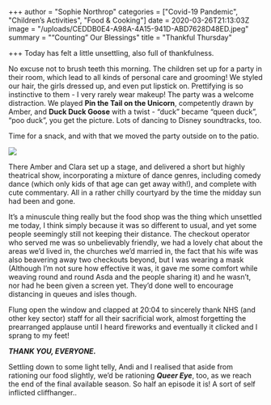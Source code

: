 +++
author = "Sophie Northrop"
categories = ["Covid-19 Pandemic", "Children’s Activities", "Food & Cooking"]
date = 2020-03-26T21:13:03Z
image = "/uploads/CEDDB0E4-A98A-4A15-941D-ABD7628D48ED.jpeg"
summary = "“Counting” Our Blessings"
title = "Thankful Thursday"

+++
Today has felt a little unsettling, also full of thankfulness.

No excuse not to brush teeth this morning. The children set up for a party in their room, which lead to all kinds of personal care and grooming! We styled our hair, the girls dressed up, and even put lipstick on. Prettifying is so instinctive to them - I very rarely wear makeup! The party was a welcome distraction. We played **Pin the Tail on the Unicorn**, competently drawn by Amber, and **Duck Duck Goose** with a twist - “duck” became “queen duck”, “poo duck”, you get the picture. Lots of dancing to Disney soundtracks, too.

Time for a snack, and with that we moved the party outside on to the patio.

![](/uploads/95F762FF-98E5-49D1-BE60-ECA21038B44D.jpeg)

There Amber and Clara set up a stage, and delivered a short but highly theatrical show, incorporating a mixture of dance genres, including comedy dance (which only kids of that age can get away with!), and complete with cute commentary. All in a rather chilly courtyard by the time the midday sun had been and gone.

It’s a minuscule thing really but the food shop was the thing which unsettled me today, I think simply because it was so different to usual, and yet some people seemingly still not keeping their distance. The checkout operator who served me was so unbelievably friendly, we had a lovely chat about the areas we’d lived in, the churches we’d married in, the fact that his wife was also beavering away two checkouts beyond, but I was wearing a mask (Although I’m not sure how effective it was, it gave me some comfort while weaving round and round Asda and the people sharing it) and he wasn’t, nor had he been given a screen yet. They’d done well to encourage distancing in queues and isles though.

Flung open the window and clapped at 20:04 to sincerely thank NHS (and other key sector) staff for all their sacrificial work, almost forgetting the prearranged applause until I heard fireworks and eventually it clicked and I sprang to my feet!

**_THANK YOU, EVERYONE._**

Settling down to some light telly, Andi and I realised that aside from rationing our food slightly, we’d be rationing **_Queer Eye_**, too, as we reach the end of the final available season. So half an episode it is! A sort of self inflicted cliffhanger..
